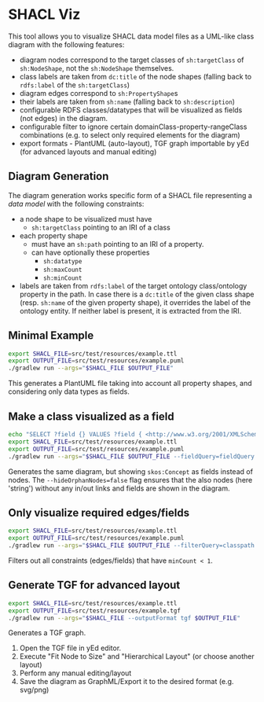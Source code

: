 # SHACL Viz

This tool allows you to visualize SHACL data model files as a UML-like class diagram with the following features:
- diagram nodes correspond to the target classes of `sh:targetClass` of `sh:NodeShape`, not the `sh:NodeShape` themselves.
- class labels are taken from `dc:title` of the node shapes (falling back to `rdfs:label` of the `sh:targetClass`)
- diagram edges correspond to `sh:PropertyShape`s
- their labels are taken from `sh:name` (falling back to `sh:description`)
- configurable RDFS classes/datatypes that will be visualized as fields (not edges) in the diagram.
- configurable filter to ignore certain domainClass-property-rangeClass combinations (e.g. to select only required elements for the diagram)
- export formats - PlantUML (auto-layout), TGF graph importable by yEd (for advanced layouts and manual editing)

## Diagram Generation

The diagram generation works specific form of a SHACL file representing a _data model_ with the following constraints:
- a node shape to be visualized must have
  - `sh:targetClass` pointing to an IRI of a class
- each property shape
  - must have an `sh:path` pointing to an IRI of a property.
  - can have optionally these properties
    - `sh:datatype` 
    - `sh:maxCount` 
    - `sh:minCount`
- labels are taken from `rdfs:label` of the target ontology class/ontology property in the path. In case there is a `dc:title` of the given class shape (resp. `sh:name` of the given property shape), it overrides the label of the ontology entity. If neither label is present, it is extracted from the IRI.

## Minimal Example
```bash
export SHACL_FILE=src/test/resources/example.ttl
export OUTPUT_FILE=src/test/resources/example.puml
./gradlew run --args="$SHACL_FILE $OUTPUT_FILE"
```
This generates a PlantUML file taking into account all property shapes, and considering only data types as fields.

## Make a class visualized as a field
```bash
echo "SELECT ?field {} VALUES ?field { <http://www.w3.org/2001/XMLSchema#string> <http://www.w3.org/2004/02/skos/core#Concept> }" > fieldQuery.rq 
export SHACL_FILE=src/test/resources/example.ttl
export OUTPUT_FILE=src/test/resources/example.puml
./gradlew run --args="$SHACL_FILE $OUTPUT_FILE --fieldQuery=fieldQuery.rq --hideOrphanNodes=false"
```
Generates the same diagram, but showing `skos:Concept` as fields instead of nodes. The `--hideOrphanNodes=false` flag ensures that the also nodes (here 'string') without any in/out links and fields are shown in the diagram.

## Only visualize required edges/fields
```bash
export SHACL_FILE=src/test/resources/example.ttl
export OUTPUT_FILE=src/test/resources/example.puml
./gradlew run --args="$SHACL_FILE $OUTPUT_FILE --filterQuery=classpath:/edges-required-only.rq"
```
Filters out all constraints (edges/fields) that have `minCount < 1`.

## Generate TGF for advanced layout
```bash
export SHACL_FILE=src/test/resources/example.ttl
export OUTPUT_FILE=src/test/resources/example.tgf
./gradlew run --args="$SHACL_FILE --outputFormat tgf $OUTPUT_FILE"
```
Generates a TGF graph.
1. Open the TGF file in yEd editor.
2. Execute "Fit Node to Size" and "Hierarchical Layout" (or choose another layout)
3. Perform any manual editing/layout
4. Save the diagram as GraphML/Export it to the desired format (e.g. svg/png)